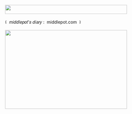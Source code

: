 <img width="400" height="30" src="https://middlepot.com/img/lacey.png">\
  \
 ‌ ‌ ‌ ‌ ‌ ‌ ‌ ‌ ‌ ‌ ‌꒰ ‌ 𝑚𝑖𝑑𝑑𝑙𝑒𝑝𝑜𝑡'𝑠 𝑑𝑖𝑎𝑟𝑦 : ‌ middlepot.com ‌ ꒱\
  \
<img width="400" height="260" src="https://middlepot.com/img/pure.jpg">
